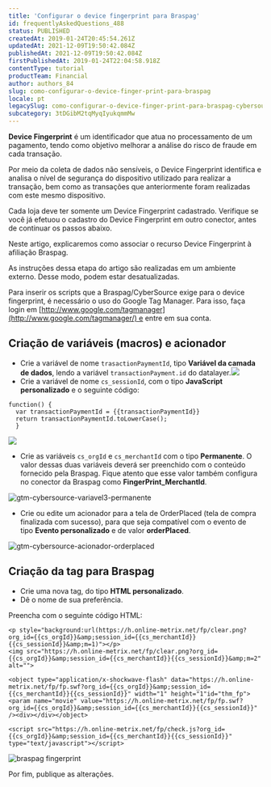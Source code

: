 ```yaml
---
title: 'Configurar o device fingerprint para Braspag'
id: frequentlyAskedQuestions_488
status: PUBLISHED
createdAt: 2019-01-24T20:45:54.261Z
updatedAt: 2021-12-09T19:50:42.084Z
publishedAt: 2021-12-09T19:50:42.084Z
firstPublishedAt: 2019-01-24T22:04:58.918Z
contentType: tutorial
productTeam: Financial
author: authors_84
slug: como-configurar-o-device-finger-print-para-braspag
locale: pt
legacySlug: como-configurar-o-device-finger-print-para-braspag-cybersource
subcategory: 3tDGibM2tqMyqIyukqmmMw
---
```


__Device Fingerprint__ é um identificador que atua no processamento de um pagamento, tendo como objetivo melhorar a análise do risco de fraude em cada transação. 

Por meio da coleta de dados não sensíveis, o Device Fingerprint identifica e analisa o nível de segurança do dispositivo utilizado para realizar a transação, bem como as transações que anteriormente foram realizadas com este mesmo dispositivo.

<div class="alert alert-info">
Cada loja deve ter somente um Device Fingerprint cadastrado. Verifique se você já efetuou o cadastro do Device Fingerprint em outro conector, antes de continuar os passos abaixo.
</div>

Neste artigo, explicaremos como associar o recurso Device Fingerprint à afiliação Braspag.

<div class="alert alert-info">As instruções dessa etapa do artigo são realizadas em um ambiente externo. Desse modo, podem estar desatualizadas.</div>

Para inserir os scripts que a Braspag/CyberSource exige para o device fingerprint, é necessário o uso do Google Tag Manager. Para isso, faça login em [http://www.google.com/tagmanager](http://www.google.com/tagmanager/) e entre em sua conta.

## Criação de variáveis (macros) e acionador

- Crie a variável de nome `trasactionPaymentId`, tipo **Variável da camada de dados**, lendo a variável `transactionPayment.id` do datalayer.![](//images.contentful.com/alneenqid6w5/2iGloCXR32IMAyWAKe8qWy/cf1108ad17e944adc63f189e67cfa93d/gtm-cybersource-variavel1-1.png)
- Crie a variável de nome `cs_sessionId`, com o tipo **JavaScript personalizado** e o seguinte código:

```
function() {  
  var transactionPaymentId = {{transactionPaymentId}}  
  return transactionPaymentId.toLowerCase();
  }
```

![](//images.contentful.com/alneenqid6w5/2qhm00B2d2guyeqIU4gCCc/15c42813f5a0ad04937da7aebcc2e5b2/gtm-cybersource-variavel2-javascript-3.png)

- Crie as variáveis `cs_orgId` e `cs_merchantId` com o tipo **Permanente**. O valor dessas duas variáveis deverá ser preenchido com o conteúdo fornecido pela Braspag. Fique atento que esse valor também configura no conector da Braspag como **FingerPrint_MerchantId**.

![gtm-cybersource-variavel3-permanente](//images.contentful.com/alneenqid6w5/5EFSTIM6TCKUE4GEOA66kc/8c2f37cdd8cc94571f6f2ac72ec1d35b/gtm-cybersource-variavel3-permanente.png)

- Crie ou edite um acionador para a tela de OrderPlaced (tela de compra finalizada com sucesso), para que seja compatível com o evento de tipo **Evento personalizado** e de valor **orderPlaced**.

![gtm-cybersource-acionador-orderplaced](//images.contentful.com/alneenqid6w5/51IPOyaAjmowkEQ24sYyw4/7b11cddfb71c200dd1cd2c85149c7726/gtm-cybersource-acionador-orderplaced.png)

## Criação da tag para Braspag

- Crie uma nova tag, do tipo **HTML personalizado**.
- Dê o nome de sua preferência.

Preencha com o seguinte código HTML:

```
<p style="background:url(https://h.online-metrix.net/fp/clear.png?org_id={{cs_orgId}}&amp;session_id={{cs_merchantId}}{{cs_sessionId}}&amp;m=1)"></p>
<img src="https://h.online-metrix.net/fp/clear.png?org_id={{cs_orgId}}&amp;session_id={{cs_merchantId}}{{cs_sessionId}}&amp;m=2" alt="">

<object type="application/x-shockwave-flash" data="https://h.online-metrix.net/fp/fp.swf?org_id={{cs_orgId}}&amp;session_id={{cs_merchantId}}{{cs_sessionId}}" width="1" height="1"id="thm_fp">
<param name="movie" value="https://h.online-metrix.net/fp/fp.swf?org_id={{cs_orgId}}&amp;session_id={{cs_merchantId}}{{cs_sessionId}}" /><div></div></object>

<script src="https://h.online-metrix.net/fp/check.js?org_id={{cs_orgId}}&amp;session_id={{cs_merchantId}}{{cs_sessionId}}" type="text/javascript"></script>
```

![braspag fingerprint](//images.ctfassets.net/alneenqid6w5/JTnL01Ko0DMc7Pu8Bp1CQ/c023534e5c43d1f5fd06ebf9e13dcac6/image.png)

Por fim, publique as alterações.
